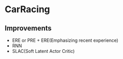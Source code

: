 # CarRacing


## Improvements

* ERE or PRE + ERE(Emphasizing recent experience)
* RNN
* SLAC(Soft Latent Actor Critic)
